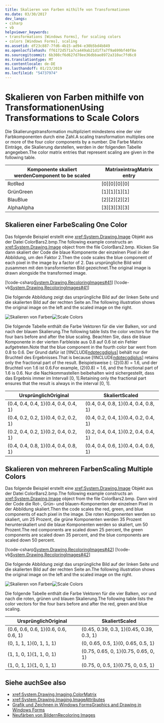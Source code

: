 ```yaml
---
title: Skalieren von Farben mithilfe von Transformationen
ms.date: 03/30/2017
dev_langs:
- csharp
- vb
helpviewer_keywords:
- transformations [Windows Forms], for scaling colors
- colors [Windows Forms], scaling
ms.assetid: df23c887-7fd6-4b15-ad94-e30b5bd4b849
ms.openlocfilehash: ff6172d571a7ca449ab21d1f7a7f9a699bf40f8e
ms.sourcegitcommit: 6b308cf6d627d78ee36dbbae8972a310ac7fd6c8
ms.translationtype: MT
ms.contentlocale: de-DE
ms.lasthandoff: 01/23/2019
ms.locfileid: "54737974"
---
```

# <a name="using-transformations-to-scale-colors"></a><span data-ttu-id="188b0-102">Skalieren von Farben mithilfe von Transformationen</span><span class="sxs-lookup"><span data-stu-id="188b0-102">Using Transformations to Scale Colors</span></span>
<span data-ttu-id="188b0-103">Die Skalierungstransformation multipliziert mindestens eine der vier Farbkomponenten durch eine Zahl.</span><span class="sxs-lookup"><span data-stu-id="188b0-103">A scaling transformation multiplies one or more of the four color components by a number.</span></span> <span data-ttu-id="188b0-104">Die Farbe Matrix Einträge, die Skalierung darstellen, werden in der folgenden Tabelle angegeben.</span><span class="sxs-lookup"><span data-stu-id="188b0-104">The color matrix entries that represent scaling are given in the following table.</span></span>  
  
|<span data-ttu-id="188b0-105">Komponente skaliert werden</span><span class="sxs-lookup"><span data-stu-id="188b0-105">Component to be scaled</span></span>|<span data-ttu-id="188b0-106">Matrixeintrag</span><span class="sxs-lookup"><span data-stu-id="188b0-106">Matrix entry</span></span>|  
|----------------------------|------------------|  
|<span data-ttu-id="188b0-107">Rot</span><span class="sxs-lookup"><span data-stu-id="188b0-107">Red</span></span>|<span data-ttu-id="188b0-108">[0][0]</span><span class="sxs-lookup"><span data-stu-id="188b0-108">[0][0]</span></span>|  
|<span data-ttu-id="188b0-109">Grün</span><span class="sxs-lookup"><span data-stu-id="188b0-109">Green</span></span>|<span data-ttu-id="188b0-110">[1][1]</span><span class="sxs-lookup"><span data-stu-id="188b0-110">[1][1]</span></span>|  
|<span data-ttu-id="188b0-111">Blau</span><span class="sxs-lookup"><span data-stu-id="188b0-111">Blue</span></span>|<span data-ttu-id="188b0-112">[2][2]</span><span class="sxs-lookup"><span data-stu-id="188b0-112">[2][2]</span></span>|  
|<span data-ttu-id="188b0-113">Alpha</span><span class="sxs-lookup"><span data-stu-id="188b0-113">Alpha</span></span>|<span data-ttu-id="188b0-114">[3][3]</span><span class="sxs-lookup"><span data-stu-id="188b0-114">[3][3]</span></span>|  
  
## <a name="scaling-one-color"></a><span data-ttu-id="188b0-115">Skalieren einer Farbe</span><span class="sxs-lookup"><span data-stu-id="188b0-115">Scaling One Color</span></span>  
 <span data-ttu-id="188b0-116">Das folgende Beispiel erstellt eine <xref:System.Drawing.Image> Objekt aus der Datei ColorBars2.bmp.</span><span class="sxs-lookup"><span data-stu-id="188b0-116">The following example constructs an <xref:System.Drawing.Image> object from the file ColorBars2.bmp.</span></span> <span data-ttu-id="188b0-117">Klicken Sie dann skaliert der Code die blaue Komponente der einzelnen Pixel in der Abbildung, um den Faktor 2.</span><span class="sxs-lookup"><span data-stu-id="188b0-117">Then the code scales the blue component of each pixel in the image by a factor of 2.</span></span> <span data-ttu-id="188b0-118">Das ursprüngliche Bild wird zusammen mit den transformierten Bild gezeichnet.</span><span class="sxs-lookup"><span data-stu-id="188b0-118">The original image is drawn alongside the transformed image.</span></span>  
  
 [!code-csharp[System.Drawing.RecoloringImages#41](../../../../samples/snippets/csharp/VS_Snippets_Winforms/System.Drawing.RecoloringImages/CS/Class1.cs#41)]
 [!code-vb[System.Drawing.RecoloringImages#41](../../../../samples/snippets/visualbasic/VS_Snippets_Winforms/System.Drawing.RecoloringImages/VB/Class1.vb#41)]  
  
 <span data-ttu-id="188b0-119">Die folgende Abbildung zeigt das ursprüngliche Bild auf der linken Seite und die skalierten Bild auf der rechten Seite an.</span><span class="sxs-lookup"><span data-stu-id="188b0-119">The following illustration shows the original image on the left and the scaled image on the right.</span></span>  
  
 <span data-ttu-id="188b0-120">![Skalieren von Farben](../../../../docs/framework/winforms/advanced/media/colortrans3.png "colortrans3")</span><span class="sxs-lookup"><span data-stu-id="188b0-120">![Scale Colors](../../../../docs/framework/winforms/advanced/media/colortrans3.png "colortrans3")</span></span>  
  
 <span data-ttu-id="188b0-121">Die folgende Tabelle enthält die Farbe Vektoren für die vier Balken, vor und nach der blauen Skalierung.</span><span class="sxs-lookup"><span data-stu-id="188b0-121">The following table lists the color vectors for the four bars before and after the blue scaling.</span></span> <span data-ttu-id="188b0-122">Beachten Sie, dass die blaue Komponente in der vierten Farbleiste aus 0.8 auf 0.6 ist ein Fehler aufgetreten.</span><span class="sxs-lookup"><span data-stu-id="188b0-122">Note that the blue component in the fourth color bar went from 0.8 to 0.6.</span></span> <span data-ttu-id="188b0-123">Der Grund dafür ist [!INCLUDE[ndptecgdiplus](../../../../includes/ndptecgdiplus-md.md)] behält nur der Bruchteil des Ergebnisses.</span><span class="sxs-lookup"><span data-stu-id="188b0-123">That is because [!INCLUDE[ndptecgdiplus](../../../../includes/ndptecgdiplus-md.md)] retains only the fractional part of the result.</span></span> <span data-ttu-id="188b0-124">Beispielsweise (: (2)(0.8) = 1.6, und der Bruchteil von 1.6 ist 0.6.</span><span class="sxs-lookup"><span data-stu-id="188b0-124">For example, (2)(0.8) = 1.6, and the fractional part of 1.6 is 0.6.</span></span> <span data-ttu-id="188b0-125">Nur die Nachkommastellen beibehalten wird sichergestellt, dass das Ergebnis immer im Intervall [0, 1].</span><span class="sxs-lookup"><span data-stu-id="188b0-125">Retaining only the fractional part ensures that the result is always in the interval [0, 1].</span></span>  
  
|<span data-ttu-id="188b0-126">Ursprünglich</span><span class="sxs-lookup"><span data-stu-id="188b0-126">Original</span></span>|<span data-ttu-id="188b0-127">Skaliert</span><span class="sxs-lookup"><span data-stu-id="188b0-127">Scaled</span></span>|  
|--------------|------------|  
|<span data-ttu-id="188b0-128">(0.4, 0.4, 0.4, 1)</span><span class="sxs-lookup"><span data-stu-id="188b0-128">(0.4, 0.4, 0.4, 1)</span></span>|<span data-ttu-id="188b0-129">(0.4, 0.4, 0.8, 1)</span><span class="sxs-lookup"><span data-stu-id="188b0-129">(0.4, 0.4, 0.8, 1)</span></span>|  
|<span data-ttu-id="188b0-130">(0.4, 0.2, 0.2, 1)</span><span class="sxs-lookup"><span data-stu-id="188b0-130">(0.4, 0.2, 0.2, 1)</span></span>|<span data-ttu-id="188b0-131">(0.4, 0.2, 0.4, 1)</span><span class="sxs-lookup"><span data-stu-id="188b0-131">(0.4, 0.2, 0.4, 1)</span></span>|  
|<span data-ttu-id="188b0-132">(0.2, 0.4, 0.2, 1)</span><span class="sxs-lookup"><span data-stu-id="188b0-132">(0.2, 0.4, 0.2, 1)</span></span>|<span data-ttu-id="188b0-133">(0.2, 0.4, 0.4, 1)</span><span class="sxs-lookup"><span data-stu-id="188b0-133">(0.2, 0.4, 0.4, 1)</span></span>|  
|<span data-ttu-id="188b0-134">(0.4, 0.4, 0.8, 1)</span><span class="sxs-lookup"><span data-stu-id="188b0-134">(0.4, 0.4, 0.8, 1)</span></span>|<span data-ttu-id="188b0-135">(0.4, 0.4, 0.6, 1)</span><span class="sxs-lookup"><span data-stu-id="188b0-135">(0.4, 0.4, 0.6, 1)</span></span>|  
  
## <a name="scaling-multiple-colors"></a><span data-ttu-id="188b0-136">Skalieren von mehreren Farben</span><span class="sxs-lookup"><span data-stu-id="188b0-136">Scaling Multiple Colors</span></span>  
 <span data-ttu-id="188b0-137">Das folgende Beispiel erstellt eine <xref:System.Drawing.Image> Objekt aus der Datei ColorBars2.bmp.</span><span class="sxs-lookup"><span data-stu-id="188b0-137">The following example constructs an <xref:System.Drawing.Image> object from the file ColorBars2.bmp.</span></span> <span data-ttu-id="188b0-138">Dann wird der Code die Rot-, Grün- und blauen-Komponenten der einzelnen Pixel in der Abbildung skaliert.</span><span class="sxs-lookup"><span data-stu-id="188b0-138">Then the code scales the red, green, and blue components of each pixel in the image.</span></span> <span data-ttu-id="188b0-139">Die roten Komponenten werden so skaliert, um 25 Prozent, die grüne Komponenten werden 35 Prozent herunterskaliert und die blaue Komponenten werden so skaliert, um 50 Prozent.</span><span class="sxs-lookup"><span data-stu-id="188b0-139">The red components are scaled down 25 percent, the green components are scaled down 35 percent, and the blue components are scaled down 50 percent.</span></span>  
  
 [!code-csharp[System.Drawing.RecoloringImages#42](../../../../samples/snippets/csharp/VS_Snippets_Winforms/System.Drawing.RecoloringImages/CS/Class1.cs#42)]
 [!code-vb[System.Drawing.RecoloringImages#42](../../../../samples/snippets/visualbasic/VS_Snippets_Winforms/System.Drawing.RecoloringImages/VB/Class1.vb#42)]  
  
 <span data-ttu-id="188b0-140">Die folgende Abbildung zeigt das ursprüngliche Bild auf der linken Seite und die skalierten Bild auf der rechten Seite an.</span><span class="sxs-lookup"><span data-stu-id="188b0-140">The following illustration shows the original image on the left and the scaled image on the right.</span></span>  
  
 <span data-ttu-id="188b0-141">![Skalieren von Farben](../../../../docs/framework/winforms/advanced/media/colortrans4.png "colortrans4")</span><span class="sxs-lookup"><span data-stu-id="188b0-141">![Scale Colors](../../../../docs/framework/winforms/advanced/media/colortrans4.png "colortrans4")</span></span>  
  
 <span data-ttu-id="188b0-142">Die folgende Tabelle enthält die Farbe Vektoren für die vier Balken, vor und nach die roten, grünen und blauen Skalierung.</span><span class="sxs-lookup"><span data-stu-id="188b0-142">The following table lists the color vectors for the four bars before and after the red, green and blue scaling.</span></span>  
  
|<span data-ttu-id="188b0-143">Ursprünglich</span><span class="sxs-lookup"><span data-stu-id="188b0-143">Original</span></span>|<span data-ttu-id="188b0-144">Skaliert</span><span class="sxs-lookup"><span data-stu-id="188b0-144">Scaled</span></span>|  
|--------------|------------|  
|<span data-ttu-id="188b0-145">(0.6, 0.6, 0.6, 1)</span><span class="sxs-lookup"><span data-stu-id="188b0-145">(0.6, 0.6, 0.6, 1)</span></span>|<span data-ttu-id="188b0-146">(0.45, 0.39, 0.3, 1)</span><span class="sxs-lookup"><span data-stu-id="188b0-146">(0.45, 0.39, 0.3, 1)</span></span>|  
|<span data-ttu-id="188b0-147">(0, 1, 1, 1)</span><span class="sxs-lookup"><span data-stu-id="188b0-147">(0, 1, 1, 1)</span></span>|<span data-ttu-id="188b0-148">(0, 0.65, 0.5, 1)</span><span class="sxs-lookup"><span data-stu-id="188b0-148">(0, 0.65, 0.5, 1)</span></span>|  
|<span data-ttu-id="188b0-149">(1, 1, 0, 1)</span><span class="sxs-lookup"><span data-stu-id="188b0-149">(1, 1, 0, 1)</span></span>|<span data-ttu-id="188b0-150">(0.75, 0.65, 0, 1)</span><span class="sxs-lookup"><span data-stu-id="188b0-150">(0.75, 0.65, 0, 1)</span></span>|  
|<span data-ttu-id="188b0-151">(1, 0, 1, 1)</span><span class="sxs-lookup"><span data-stu-id="188b0-151">(1, 0, 1, 1)</span></span>|<span data-ttu-id="188b0-152">(0.75, 0, 0.5, 1)</span><span class="sxs-lookup"><span data-stu-id="188b0-152">(0.75, 0, 0.5, 1)</span></span>|  
  
## <a name="see-also"></a><span data-ttu-id="188b0-153">Siehe auch</span><span class="sxs-lookup"><span data-stu-id="188b0-153">See also</span></span>
- <xref:System.Drawing.Imaging.ColorMatrix>
- <xref:System.Drawing.Imaging.ImageAttributes>
- [<span data-ttu-id="188b0-154">Grafik und Zeichnen in Windows Forms</span><span class="sxs-lookup"><span data-stu-id="188b0-154">Graphics and Drawing in Windows Forms</span></span>](../../../../docs/framework/winforms/advanced/graphics-and-drawing-in-windows-forms.md)
- [<span data-ttu-id="188b0-155">Neufärben von Bildern</span><span class="sxs-lookup"><span data-stu-id="188b0-155">Recoloring Images</span></span>](../../../../docs/framework/winforms/advanced/recoloring-images.md)
